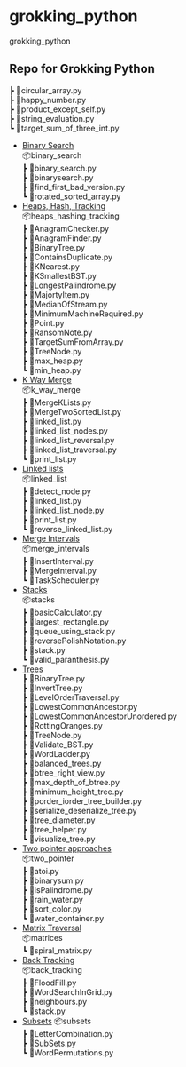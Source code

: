 # grokking_python
grokking_python
## Repo for Grokking Python
┣ 📜circular_array.py <br />
┣ 📜happy_number.py <br />
┣ 📜product_except_self.py <br />
┣ 📜string_evaluation.py <br />
┗ 📜target_sum_of_three_int.py <br />
- [Binary Search](./binary_search) <br />
📦binary_search <br />
 ┣ 📜binary_search.py <br />
 ┣ 📜binarysearch.py <br />
 ┣ 📜find_first_bad_version.py<br />
 ┗ 📜rotated_sorted_array.py<br />
- [Heaps, Hash, Tracking](./heaps_hashing_tracking) <br />
📦heaps_hashing_tracking <br />
 ┣ 📜AnagramChecker.py <br />
 ┣ 📜AnagramFinder.py <br />
 ┣ 📜BinaryTree.py <br />
 ┣ 📜ContainsDuplicate.py <br />
 ┣ 📜KNearest.py <br />
 ┣ 📜KSmallestBST.py <br />
 ┣ 📜LongestPalindrome.py <br />
 ┣ 📜MajortyItem.py <br />
 ┣ 📜MedianOfStream.py <br />
 ┣ 📜MinimumMachineRequired.py <br />
 ┣ 📜Point.py <br />
 ┣ 📜RansomNote.py <br />
 ┣ 📜TargetSumFromArray.py <br />
 ┣ 📜TreeNode.py <br />
 ┣ 📜max_heap.py <br />
 ┗ 📜min_heap.py <br />
- [K Way Merge](./k_way_merge)<br />
📦k_way_merge <br />
 ┣ 📜MergeKLists.py <br />
 ┣ 📜MergeTwoSortedList.py <br />
 ┣ 📜linked_list.py <br />
 ┣ 📜linked_list_nodes.py <br />
 ┣ 📜linked_list_reversal.py <br />
 ┣ 📜linked_list_traversal.py <br />
 ┗ 📜print_list.py <br />
- [Linked lists](./linked_list)<br />
📦linked_list<br />
 ┣ 📜detect_node.py<br />
 ┣ 📜linked_list.py<br />
 ┣ 📜linked_list_node.py<br />
 ┣ 📜print_list.py<br />
 ┗ 📜reverse_linked_list.py<br />
 - [Merge Intervals](./merge_intervals)<br />
 📦merge_intervals<br />
 ┣ 📜InsertInterval.py<br />
 ┣ 📜MergeInterval.py<br />
 ┗ 📜TaskScheduler.py<br />
- [Stacks](./stacks)<br />
📦stacks<br />
 ┣ 📜basicCalculator.py<br />
 ┣ 📜largest_rectangle.py<br />
 ┣ 📜queue_using_stack.py<br />
 ┣ 📜reversePolishNotation.py<br />
 ┣ 📜stack.py<br />
 ┗ 📜valid_paranthesis.py<br />
- [Trees](./trees)<br />
 ┣ 📜BinaryTree.py<br />
 ┣ 📜InvertTree.py<br />
 ┣ 📜LevelOrderTraversal.py<br />
 ┣ 📜LowestCommonAncestor.py<br />
 ┣ 📜LowestCommonAncestorUnordered.py<br />
 ┣ 📜RottingOranges.py<br />
 ┣ 📜TreeNode.py<br />
 ┣ 📜Validate_BST.py<br />
 ┣ 📜WordLadder.py<br />
 ┣ 📜balanced_trees.py<br />
 ┣ 📜btree_right_view.py<br />
 ┣ 📜max_depth_of_btree.py<br />
 ┣ 📜minimum_height_tree.py<br />
 ┣ 📜porder_iorder_tree_builder.py<br />
 ┣ 📜serialize_deserialize_tree.py<br />
 ┣ 📜tree_diameter.py<br />
 ┣ 📜tree_helper.py<br />
 ┗ 📜visualize_tree.py<br />
- [Two pointer approaches](./two_pointer)<br />
📦two_pointer<br />
 ┣ 📜atoi.py<br />
 ┣ 📜binarysum.py<br />
 ┣ 📜isPalindrome.py<br />
 ┣ 📜rain_water.py<br />
 ┣ 📜sort_color.py<br />
 ┗ 📜water_container.py<br />
- [Matrix Traversal](./matrices/)<br />
📦matrices<br />
 ┗ 📜spiral_matrix.py<br />
- [Back Tracking](./back_tracking/)<br />
📦back_tracking<br />
 ┣ 📜FloodFill.py<br />
 ┣ 📜WordSearchInGrid.py<br />
 ┣ 📜neighbours.py<br />
 ┗ 📜stack.py<br />
 - [Subsets](./subsets/)
 📦subsets<br />
 ┣ 📜LetterCombination.py<br />
 ┣ 📜SubSets.py<br />
 ┗ 📜WordPermutations.py<br />